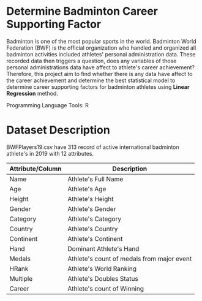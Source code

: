 # Determine Badminton Career Supporting Factor

Badminton is one of the most popular sports in the world. Badminton World Federation (BWF) is the official organization who handled and organized all badminton activities included athletes' personal administration data. These recorded data then triggers a question, does any variables of those personal administrations data have affect to athlete's career achievement? Therefore, this project aim to find whether there is any data have affect to the career achievement and determine the best statistical model to determine career supporting factors for badminton athletes using **Linear Regression** method.

Programming Language Tools: R

# Dataset Description
BWFPlayers19.csv have 313 record of active international badminton athlete's in 2019 with 12 attributes.

| Attribute/Column  | Description |
| ------------- | ------------- |
| Name  | Athlete's Full Name  |
| Age  | Athlete's Age  |
| Height  | Athlete's Height  |
| Gender  | Athlete's Gender  |
| Category  | Athlete's Category |
| Country  | Athlete's Country |
| Continent  | Athlete's Continent  |
| Hand  | Dominant Athlete's Hand  |
| Medals  | Athlete's count of medals from major event  |
| HRank  | Athlete's World Ranking |
| Multiple  | Athlete's Doubles Status  |
| Career  | Athlete's count of Winning  |
